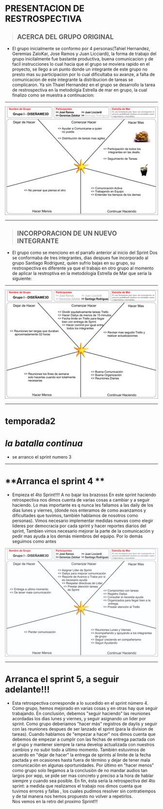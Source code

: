 # **PRESENTACION DE RESTROSPECTIVA**
>## **ACERCA DEL GRUPO ORIGINAL**
- El grupo inicialmente se conformo por 4 personas(Tahiel Hernandez, Geremias ZaloKar, Jose Ramos y Juan Licciardi), la forma de trabajo del grupo inicilalmente fue bastante productiva, buena comunicacion y de facil instrucciones lo cual hacia que el grupo se moviera rapido en el proyecto, se llego a un punto donde un integrante de este grupo no presto mas su participacion por lo cual dificultaba su avanze, a falta de comunicacion de este integrante la distribucion de tareas se complicaron. Ya sin Thaiel Hernandez en el grupo se desarrollo la tarea de restrospectiva en la metodolgia Estrella de mar en grupo, la cual finalizo como se muestra a continuacion: 
---
<p style = 'text-align:center;'>
<img src="./public/images/retrospectiva/Restrospectiva%20Sprint%20I.jpg" alt="Logo de Diseñame3d" >
</p>

---

> ## **INCORPORACION DE UN NUEVO INTEGRANTE**
- El grupo como se menciono en el parrafo anterior al inicio del Sprint Dos se conformaba de tres integrantes, dias despues fue incorporado al grupo Santiago Rodriguez, quien sufrio bajas en su grupo, su restrospectiva es diferente ya que el trabajo en otro grupo al momento de aplicar la restroptiva en la metodologia Estrella de Mar que seria la siguiente:
---
<p style = 'text-align:center;'>
<img src="./public/images/retrospectiva/Restrospectiva%20Sprint%2001.jpg" alt="Logo de Diseñame3d" >
</p>

---
# **temporada2**
# *la batalla continua*
- se arranco el sprint numero 3
---
# **Arranca el sprint 4 **
- Empieza el 4to Sprint!!!! A no bajar los brazosss
En este sprint haciendo retrospectiva nos dimos cuenta de varias cosas a cambiar y a seguir haciendo. Lo mas importante es q nunca les fallamos a las daily de los días lunes y viernes, (donde nos enteramos de como avanzamos y dificultades que tuvimos, también hablamos de nosotros como personas).
Vimos necesario implementar medidas nuevas como elegir lideres por democracia por cada sprint y hacer reportes diarios del sprint, Tambien vimos necesario mejorar la parte de la comunicación y pedir mas ayuda a los demás miembros del equipo. Por lo demás seguimos como antes 
<p style = 'text-align:center;'>
<img src="./public/images/retrospectiva/retrospectiva-4.jpg" alt="Logo de Diseñame3d" >
</p>

---
# **Arranca el sprint 5, a seguir adelante!!!**
- Esta retrospectiva corresponde a lo sucedido en el sprint número 4. Como grupo, hemos mejorado en varias cosas y en otras hay que seguir trabajando. En conclusiòn, debemos "seguir haciendo"  las reuniones acordadas los dìas lunes y viernes, y seguir asignando un lìder por sprint.
Como grupo deberiamos "hacer màs" registros de daylis y seguir con las reuniones despues de ser lanzado el sprint (para la division de tareas).
Cuando hablamos de "empezar a hacer" nos dimos cuenta que debemos de empezar a cumplir con las fechas de entrega pactada con el grupo y mantener siempre la rama develop actualizada con nuestros cambios y no subir todo a ùltimo momento.
Tambièn estuvimos de acuerdo en  "dejar de hacer"  la entrega de sprints al lìmite de la fecha pactada y en ocasiones hasta fuera de tèrmino y dejar de tener mala comunicaciòn en algunas oportunidades.
Por ùltimo en "hacer menos" como grupo solo llegamos a la conclusiòn de no mandar audios tan largos por wpp, se pide ser mas concreto y preciso a la hora de hablar siempre y cuando sea posible.
En fin, èsta serìa la retrospectiva del 4to sprint:  a medida que realizamos el trabajo nos dimos  cuenta que tuvimos errores y fallas , los cuales pudimos resolver sin contratiempos y de tal manera nos hemos propuesto no volver a repetirlos.  
Nos vemos en la retro del proximo Sprint!!!

<p style = 'text-align:center;'>
<img src="" >
</p>


